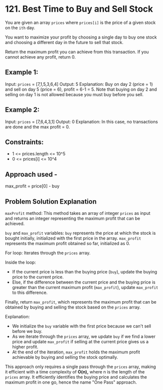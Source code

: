 # 121. Best Time to Buy and Sell Stock

You are given an array `prices` where `prices[i]` is the price of a given stock on the `ith` day.

You want to maximize your profit by choosing a single day to buy one stock and choosing a different day in the future to sell that stock.

Return the maximum profit you can achieve from this transaction. If you cannot achieve any profit, return 0.

## Example 1:

Input: `prices` = [7,1,5,3,6,4]
Output: 5
Explanation: Buy on day 2 (price = 1) and sell on day 5 (price = 6), profit = 6-1 = 5.
Note that buying on day 2 and selling on day 1 is not allowed because you must buy before you sell.

## Example 2:

Input: `prices` = [7,6,4,3,1]
Output: 0
Explanation: In this case, no transactions are done and the max profit = 0.

## Constraints:

- 1 <= prices.length <= 10^5
- 0 <= prices[i] <= 10^4

## Approach used -
max_profit = price[0] - buy 

## Problem Solution Explanation

`maxProfit` method: This method takes an array of integer `prices` as input and returns an integer representing the maximum profit that can be achieved.

`buy` and `max_profit` variables: `buy` represents the price at which the stock is bought initially, initialized with the first price in the array. `max_profit` represents the maximum profit obtained so far, initialized as 0.

For loop: Iterates through the `prices` array.

Inside the loop:
- If the current price is less than the buying price (`buy`), update the buying price to the current price.
- Else, if the difference between the current price and the buying price is greater than the current maximum profit (`max_profit`), update `max_profit` to this difference.

Finally, return `max_profit`, which represents the maximum profit that can be obtained by buying and selling the stock based on the `prices` array.

Explanation:

- We initialize the `buy` variable with the first price because we can't sell before we buy.
- As we iterate through the `prices` array, we update `buy` if we find a lower price and update `max_profit` if selling at the current price gives us a higher profit.
- At the end of the iteration, `max_profit` holds the maximum profit achievable by buying and selling the stock optimally.

This approach only requires a single pass through the `prices` array, making it efficient with a time complexity of **O(n),** where n is the length of the `prices` array. It efficiently identifies the buying price and calculates the maximum profit in one go, hence the name "One Pass" approach.
